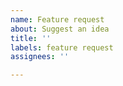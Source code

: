 ```yaml
---
name: Feature request
about: Suggest an idea
title: ''
labels: feature request
assignees: ''

---
```



